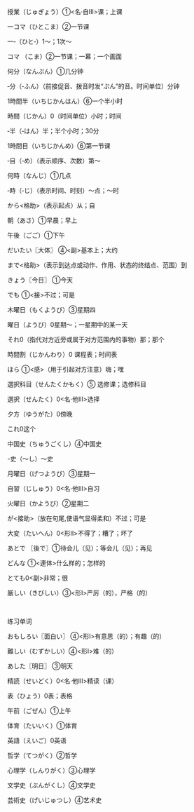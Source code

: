 授業（じゅぎょう）①<名·自Ⅲ>课；上课

一コマ（ひとこま）②一节课

一‐（ひと‐）1～；1次～

コマ （こま）②一节课；一幕；一个画面

何分（なんぷん）①几分钟

‐分（‐ふん）（前接促音、拨音时发“ぷん”的音。时间单位）分钟

1時間半（いちじかんはん）⑥一个半小时

時間（じかん）0（时间单位）小时；时间

‐半（‐はん）半；半个小时；30分

1時間目（いちじかんめ）⑥第一节课

‐目（‐め）（表示顺序、次数）第～

何時（なんじ）①几点

‐時（‐じ）（表示时间、时刻）～点；～时

から<格助>（表示起点）从；自

朝（あさ）①早晨；早上

午後（ごご）①下午

だいたい〖大体〗 ④<副>基本上；大约

まで<格助>（表示到达点或动作、作用、状态的终结点、范围）到

きょう〖今日〗 ①今天

でも ①<接>不过；可是

木曜日（もくようび）③星期四

曜日（ようび）0星期～；一星期中的某一天

それ0（指代对方近旁或属于对方范围内的事物）那；那个

時間割（じかんわり）0 课程表；时间表

ほら ①<感>（用于引起对方注意）嗨；嘿

選択科目（せんたくかもく）⑤ 选修课；选修科目

選択（せんたく）0<名·他Ⅲ>选择

夕方（ゆうがた）0傍晚

これ0这个

中国史（ちゅうごくし）④中国史

-史（～し）～史

月曜日（げつようび）③星期一

自習（じしゅう）0<名·他Ⅲ>自习

火曜日（かようび）②星期二

が<接助>（放在句尾,使语气显得柔和）不过；可是

大変（たいへん）0<形Ⅱ>不得了；糟了；坏了

あとで 〖後で〗①待会儿（见）；等会儿（见）；再见

どんな ①<連体>什么样的；怎样的

とても0<副>非常；很

厳しい（きびしい）③<形Ⅰ>严厉（的），严格（的）

 

练习单词

おもしろい〖面白い〗 ④<形Ⅰ>有意思（的）；有趣（的）

難しい（むずかしい）④<形Ⅰ>难（的）

あした〖明日〗 ③明天

精読（せいどく）0<名·他Ⅲ>精读（课）

表（ひょう）0表；表格

午前（ごぜん）①上午

体育（たいいく）①体育

英語（えいご）0英语

哲学（てつがく）②哲学

心理学（しんりがく）③心理学

文学史（ぶんがくし）④文学史

芸術史（げいじゅつし）④艺术史

